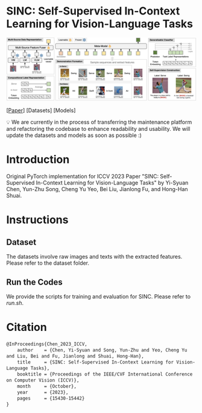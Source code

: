 # SINC: Self-Supervised In-Context Learning for Vision-Language Tasks


<p align="center">
  <img src="https://github.com/YiSyuanChen/SINC/blob/main/framework.png">
</p>

[[Paper](https://openaccess.thecvf.com/content/ICCV2023/papers/Chen_SINC_Self-Supervised_In-Context_Learning_for_Vision-Language_Tasks_ICCV_2023_paper.pdf)]
[Datasets]
[Models]

💡 We are currently in the process of transferring the maintenance platform and refactoring the codebase to enhance readability and usability. We will update the datasets and models as soon as possible :)


# Introduction

Original PyTorch implementation for ICCV 2023 Paper "SINC: Self-Supervised In-Context Learning for Vision-Language Tasks" by Yi-Syuan Chen, Yun-Zhu Song, Cheng Yu Yeo, Bei Liu, Jianlong Fu, and Hong-Han Shuai.


# Instructions
## Dataset
The datasets involve raw images and texts with the extracted features. Please refer to the dataset folder.

## Run the Codes
We provide the scripts for training and evaluation for SINC. Please refer to _run.sh_.

# Citation
```
@InProceedings{Chen_2023_ICCV,
    author    = {Chen, Yi-Syuan and Song, Yun-Zhu and Yeo, Cheng Yu and Liu, Bei and Fu, Jianlong and Shuai, Hong-Han},
    title     = {SINC: Self-Supervised In-Context Learning for Vision-Language Tasks},
    booktitle = {Proceedings of the IEEE/CVF International Conference on Computer Vision (ICCV)},
    month     = {October},
    year      = {2023},
    pages     = {15430-15442}
}
```

